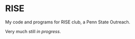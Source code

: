 # RISE

My code and programs for RISE club, a Penn State Outreach. 

Very much still *in progress*.
